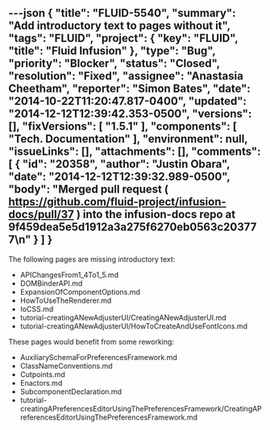 ---json
{
  "title": "FLUID-5540",
  "summary": "Add introductory text to pages without it",
  "tags": "FLUID",
  "project": {
    "key": "FLUID",
    "title": "Fluid Infusion"
  },
  "type": "Bug",
  "priority": "Blocker",
  "status": "Closed",
  "resolution": "Fixed",
  "assignee": "Anastasia Cheetham",
  "reporter": "Simon Bates",
  "date": "2014-10-22T11:20:47.817-0400",
  "updated": "2014-12-12T12:39:42.353-0500",
  "versions": [],
  "fixVersions": [
    "1.5.1"
  ],
  "components": [
    "Tech. Documentation"
  ],
  "environment": null,
  "issueLinks": [],
  "attachments": [],
  "comments": [
    {
      "id": "20358",
      "author": "Justin Obara",
      "date": "2014-12-12T12:39:32.989-0500",
      "body": "Merged pull request ( <https://github.com/fluid-project/infusion-docs/pull/37> ) into the infusion-docs repo at 9f459dea5e5d1912a3a275f6270eb0563c203777\n"
    }
  ]
}
---
The following pages are missing introductory text:

* APIChangesFrom1\_4To1\_5.md
* DOMBinderAPI.md
* ExpansionOfComponentOptions.md
* HowToUseTheRenderer.md
* IoCSS.md
* tutorial-creatingANewAdjusterUI/CreatingANewAdjusterUI.md
* tutorial-creatingANewAdjusterUI/HowToCreateAndUseFontIcons.md

These pages would benefit from some reworking:

* AuxiliarySchemaForPreferencesFramework.md
* ClassNameConventions.md
* Cutpoints.md
* Enactors.md
* SubcomponentDeclaration.md
* tutorial-creatingAPreferencesEditorUsingThePreferencesFramework/CreatingAPreferencesEditorUsingThePreferencesFramework.md

        